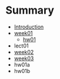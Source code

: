 # Summary

* [Introduction](README.md)
* [week01](week01/week01.md)
   * [hw01](week01/hw01.md)
* lect01
* [week02](week02/week02.md)
* [week03](week03/week03.md)
* hw01a
* hw01b

